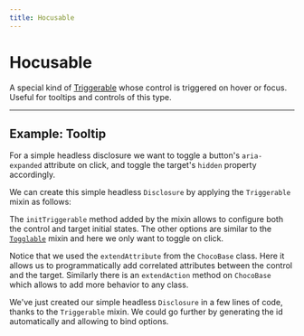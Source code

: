 ```yaml
---
title: Hocusable
---
```


<script lang="ts">
	import Demo from "$components/Demo.svelte";
</script>

# Hocusable

A special kind of [Triggerable](/mixins/togglable) whose control is triggered on hover or focus. Useful for tooltips and controls of this type.

---

## Example: Tooltip

For a simple headless disclosure we want to toggle a button's `aria-expanded` attribute on click, and toggle the target's `hidden` property accordingly.

We can create this simple headless `Disclosure` by applying the `Triggerable` mixin as follows:

The `initTriggerable` method added by the mixin allows to configure both the control and target initial states. The other options are similar to the [`Togglable`](/mixins/togglable) mixin and here we only want to toggle on click.

Notice that we used the `extendAttribute` from the `ChocoBase` class. Here it allows us to programmatically add correlated attributes between the control and the target. Similarly there is an `extendAction` method on `ChocoBase` which allows to add more behavior to any class.

We've just created our simple headless `Disclosure` in a few lines of code, thanks to the `Triggerable` mixin. We could go further by generating the id automatically and allowing to bind options.